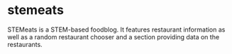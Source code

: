 # stemeats

STEMeats is a STEM-based foodblog. It features restaurant information as well as a random restaurant chooser and a section providing data on the restaurants.